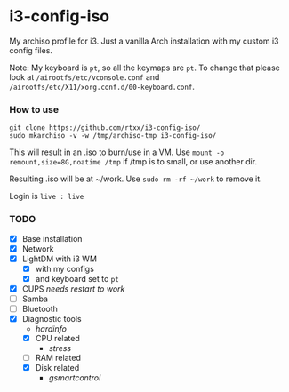 # i3-config-iso
My archiso profile for i3. Just a vanilla Arch installation with my custom i3 config files.

Note: My keyboard is ```pt```, so all the keymaps are ```pt```. To change that please look at ```/airootfs/etc/vconsole.conf``` and ```/airootfs/etc/X11/xorg.conf.d/00-keyboard.conf```.

### How to use
```
git clone https://github.com/rtxx/i3-config-iso/
sudo mkarchiso -v -w /tmp/archiso-tmp i3-config-iso/
```
This will result in an .iso to burn/use in a VM.
Use ```mount -o remount,size=8G,noatime /tmp``` if /tmp is to small, or use another dir.

Resulting .iso will be at ~/work. Use ```sudo rm -rf ~/work``` to remove it.

Login is ```live : live```

### TODO
- [x] Base installation
- [x] Network
- [x] LightDM with i3 WM
  - [x] with my configs
  - [x] and keyboard set to ```pt```
- [x] CUPS *needs restart to work*
- [ ] Samba 
- [ ] Bluetooth 
- [x] Diagnostic tools
  - *hardinfo*
  - [x] CPU related
    - *stress*
  - [ ] RAM related 
  - [x] Disk related
    - *gsmartcontrol*
